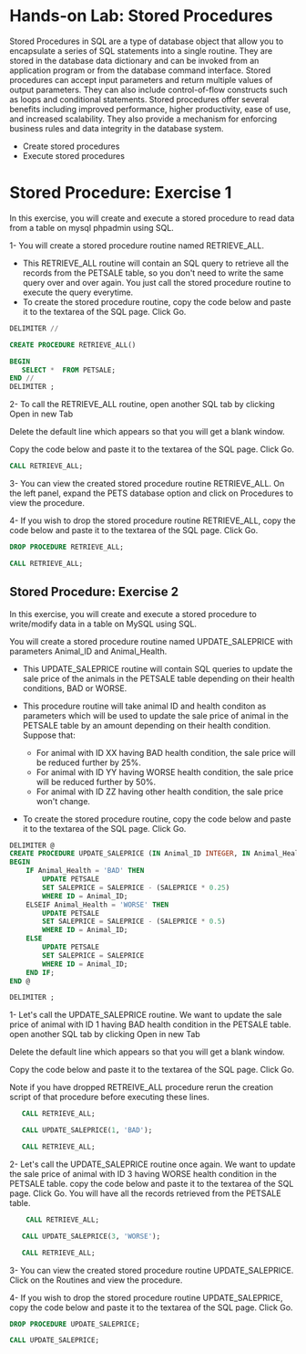 # Hands-on Lab: Stored Procedures

Stored Procedures in SQL are a type of database object that allow you to encapsulate a series of SQL statements into a single routine. They are stored in the database data dictionary and can be invoked from an application program or from the database command interface. Stored procedures can accept input parameters and return multiple values of output parameters. They can also include control-of-flow constructs such as loops and conditional statements. Stored procedures offer several benefits including improved performance, higher productivity, ease of use, and increased scalability. They also provide a mechanism for enforcing business rules and data integrity in the database system.


- Create stored procedures
- Execute stored procedures

# Stored Procedure: Exercise 1

In this exercise, you will create and execute a stored procedure to read data from a table on mysql phpadmin using SQL.

1- You will create a stored procedure routine named RETRIEVE_ALL.
- This RETRIEVE_ALL routine will contain an SQL query to retrieve all the records from the PETSALE table, so you don't need to write the same query over and over again. You just call the stored procedure routine to execute the query everytime.
- To create the stored procedure routine, copy the code below and paste it to the textarea of the SQL page. Click Go.

```sql
DELIMITER //

CREATE PROCEDURE RETRIEVE_ALL()

BEGIN
   SELECT *  FROM PETSALE;
END //
DELIMITER ;
```

2- To call the RETRIEVE_ALL routine, open another SQL tab by clicking Open in new Tab

Delete the default line which appears so that you will get a blank window.

Copy the code below and paste it to the textarea of the SQL page. Click Go.

```sql
CALL RETRIEVE_ALL;
```

3- You can view the created stored procedure routine RETRIEVE_ALL. On the left panel, expand the PETS database option and click on Procedures to view the procedure.

4- If you wish to drop the stored procedure routine RETRIEVE_ALL, copy the code below and paste it to the textarea of the SQL page. Click Go.

```sql
DROP PROCEDURE RETRIEVE_ALL;

CALL RETRIEVE_ALL;
```

## Stored Procedure: Exercise 2

In this exercise, you will create and execute a stored procedure to write/modify data in a table on MySQL using SQL.

You will create a stored procedure routine named UPDATE_SALEPRICE with parameters Animal_ID and Animal_Health.

- This UPDATE_SALEPRICE routine will contain SQL queries to update the sale price of the animals in the PETSALE table depending on their health conditions, BAD or WORSE.

- This procedure routine will take animal ID and health conditon as parameters which will be used to update the sale price of animal in the PETSALE table by an amount depending on their health condition. Suppose that:

    - For animal with ID XX having BAD health condition, the sale price will be reduced further by 25%.
    - For animal with ID YY having WORSE health condition, the sale price will be reduced further by 50%.
    - For animal with ID ZZ having other health condition, the sale price won't change.
- To create the stored procedure routine, copy the code below and paste it to the textarea of the SQL page. Click Go.

```sql
DELIMITER @
CREATE PROCEDURE UPDATE_SALEPRICE (IN Animal_ID INTEGER, IN Animal_Health VARCHAR(5))
BEGIN
    IF Animal_Health = 'BAD' THEN
        UPDATE PETSALE
        SET SALEPRICE = SALEPRICE - (SALEPRICE * 0.25)
        WHERE ID = Animal_ID;
    ELSEIF Animal_Health = 'WORSE' THEN
        UPDATE PETSALE
        SET SALEPRICE = SALEPRICE - (SALEPRICE * 0.5)
        WHERE ID = Animal_ID;
    ELSE
        UPDATE PETSALE
        SET SALEPRICE = SALEPRICE
        WHERE ID = Animal_ID;
    END IF;
END @

DELIMITER ;
```

1- Let's call the UPDATE_SALEPRICE routine. We want to update the sale price of animal with ID 1 having BAD health condition in the PETSALE table. open another SQL tab by clicking Open in new Tab

Delete the default line which appears so that you will get a blank window.

Copy the code below and paste it to the textarea of the SQL page. Click Go.

Note if you have dropped RETREIVE_ALL procedure rerun the creation script of that procedure before executing these lines.

```sql
   CALL RETRIEVE_ALL;

   CALL UPDATE_SALEPRICE(1, 'BAD');

   CALL RETRIEVE_ALL;
```

2- Let's call the UPDATE_SALEPRICE routine once again. We want to update the sale price of animal with ID 3 having WORSE health condition in the PETSALE table. copy the code below and paste it to the textarea of the SQL page. Click Go. You will have all the records retrieved from the PETSALE table.

```sql
    CALL RETRIEVE_ALL;

   CALL UPDATE_SALEPRICE(3, 'WORSE');

   CALL RETRIEVE_ALL;
```

3- You can view the created stored procedure routine UPDATE_SALEPRICE. Click on the Routines and view the procedure.

4- If you wish to drop the stored procedure routine UPDATE_SALEPRICE, copy the code below and paste it to the textarea of the SQL page. Click Go.

```sql
DROP PROCEDURE UPDATE_SALEPRICE;

CALL UPDATE_SALEPRICE;
```